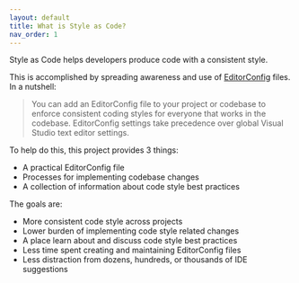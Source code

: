 ```yaml
---
layout: default
title: What is Style as Code?
nav_order: 1
---
```


Style as Code helps developers produce code with a consistent style.

This is accomplished by spreading awareness and use of [EditorConfig](https://docs.microsoft.com/visualstudio/ide/create-portable-custom-editor-options) files. In a nutshell:

> You can add an EditorConfig file to your project or codebase to enforce consistent coding styles for everyone that works in the codebase. EditorConfig settings take precedence over global Visual Studio text editor settings.

To help do this, this project provides 3 things:

* A practical EditorConfig file
* Processes for implementing codebase changes
* A collection of information about code style best practices

The goals are:

* More consistent code style across projects
* Lower burden of implementing code style related changes
* A place learn about and discuss code style best practices
* Less time spent creating and maintaining EditorConfig files
* Less distraction from dozens, hundreds, or thousands of IDE suggestions
